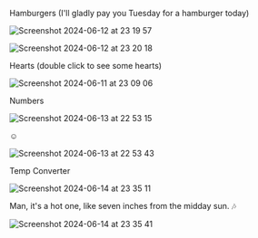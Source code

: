 Hamburgers (I'll gladly pay you Tuesday for a hamburger today)

![Screenshot 2024-06-12 at 23 19 57](https://github.com/GutarManboy1/Javascript-Ruby-Exercises/assets/122960936/3e1564e1-f1b6-406d-95f1-3df22b409f4a)

![Screenshot 2024-06-12 at 23 20 18](https://github.com/GutarManboy1/Javascript-Ruby-Exercises/assets/122960936/16990313-7d18-4caa-9dd0-f5c1fadff809)


Hearts (double click to see some hearts)

![Screenshot 2024-06-11 at 23 09 06](https://github.com/GutarManboy1/Javascript-Ruby-Exercises/assets/122960936/578c892b-4942-4c8b-8c18-5ae7e519f647)

Numbers

![Screenshot 2024-06-13 at 22 53 15](https://github.com/GutarManboy1/Javascript-Ruby-Exercises/assets/122960936/e0e4457f-2aad-43b2-ae68-73edfe6a5f36)

☺️ 

![Screenshot 2024-06-13 at 22 53 43](https://github.com/GutarManboy1/Javascript-Ruby-Exercises/assets/122960936/2bf4bc67-69f1-4b94-ab8e-28a41a8ff530)

Temp Converter

![Screenshot 2024-06-14 at 23 35 11](https://github.com/GutarManboy1/Javascript-Ruby-Exercises-Pt.2/assets/122960936/5c711baa-c4ea-4cff-9b33-6299f4580e66)

Man, it's a hot one, like seven inches from the midday sun. 🎶 

![Screenshot 2024-06-14 at 23 35 41](https://github.com/GutarManboy1/Javascript-Ruby-Exercises-Pt.2/assets/122960936/8ae1bfbf-e873-4acc-8b8d-783a6e88e42d)
